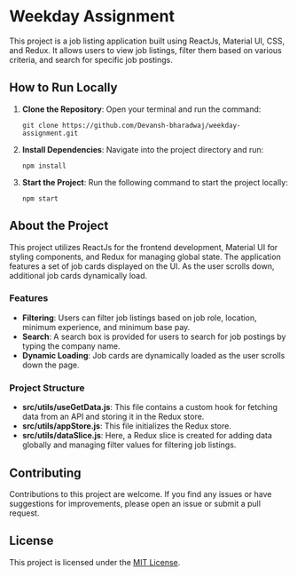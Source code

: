 # Weekday Assignment

This project is a job listing application built using ReactJs, Material UI, CSS, and Redux. It allows users to view job listings, filter them based on various criteria, and search for specific job postings.

## How to Run Locally

1. **Clone the Repository**: Open your terminal and run the command:

   ```
   git clone https://github.com/Devansh-bharadwaj/weekday-assignment.git
   ```

2. **Install Dependencies**: Navigate into the project directory and run:

   ```
   npm install
   ```

3. **Start the Project**: Run the following command to start the project locally:

   ```
   npm start
   ```

## About the Project

This project utilizes ReactJs for the frontend development, Material UI for styling components, and Redux for managing global state. The application features a set of job cards displayed on the UI. As the user scrolls down, additional job cards dynamically load.

### Features

- **Filtering**: Users can filter job listings based on job role, location, minimum experience, and minimum base pay.
- **Search**: A search box is provided for users to search for job postings by typing the company name.
- **Dynamic Loading**: Job cards are dynamically loaded as the user scrolls down the page.

### Project Structure

- **src/utils/useGetData.js**: This file contains a custom hook for fetching data from an API and storing it in the Redux store.
- **src/utils/appStore.js**: This file initializes the Redux store.
- **src/utils/dataSlice.js**: Here, a Redux slice is created for adding data globally and managing filter values for filtering job listings.

## Contributing

Contributions to this project are welcome. If you find any issues or have suggestions for improvements, please open an issue or submit a pull request.

## License

This project is licensed under the [MIT License](LICENSE).
